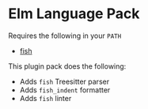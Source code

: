 # Elm Language Pack

Requires the following in your `PATH`

- [fish](https://github.com/fish-shell/fish-shell)

This plugin pack does the following:

- Adds `fish` Treesitter parser
- Adds `fish_indent` formatter
- Adds `fish` linter
